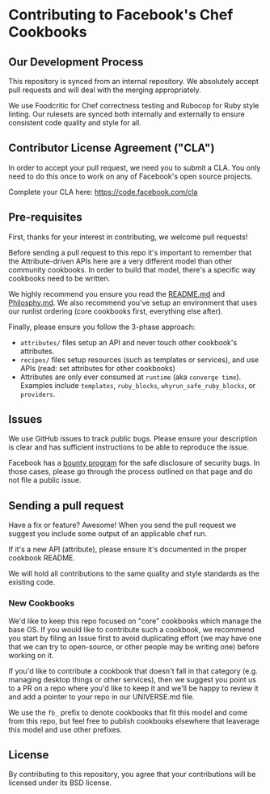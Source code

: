# Contributing to Facebook's Chef Cookbooks

## Our Development Process
This repository is synced from an internal repository. We absolutely accept pull
requests and will deal with the merging appropriately.

We use Foodcritic for Chef correctness testing and Rubocop for Ruby style
linting. Our rulesets are synced both internally and externally to ensure
consistent code quality and style for all.

## Contributor License Agreement ("CLA")
In order to accept your pull request, we need you to submit a CLA. You only need
to do this once to work on any of Facebook's open source projects.

Complete your CLA here: <https://code.facebook.com/cla>

## Pre-requisites
First, thanks for your interest in contributing, we welcome pull requests!

Before sending a pull request to this repo it's important to remember that the
Attribute-driven APIs here are a very different model than other community
cookbooks. In order to build that model, there's a specific way cookbooks need
to be written.

We highly recommend you ensure you read the [README.md](README.md) and
[Philosphy.md](https://github.com/facebook/chef-utils/blob/master/Philosophy.md).
We also recommend you've setup an environment that uses our runlist ordering
(core cookbooks first, everything else after).

Finally, please ensure you follow the 3-phase approach:

 * `attributes/` files setup an API and never touch other cookbook's attributes.
 * `recipes/` files setup resources (such as templates or services), and use
   APIs (read: set attributes for other cookbooks)
 * Attributes are only ever consumed at `runtime` (aka `converge time`).
   Examples include `templates`, `ruby_blocks`, `whyrun_safe_ruby_blocks`, or
   `providers`.

## Issues
We use GitHub issues to track public bugs. Please ensure your description is
clear and has sufficient instructions to be able to reproduce the issue.

Facebook has a [bounty program](https://www.facebook.com/whitehat/) for the safe
disclosure of security bugs. In those cases, please go through the process
outlined on that page and do not file a public issue.

## Sending a pull request

Have a fix or feature? Awesome! When you send the pull request we suggest you
include some output of an applicable chef run.

If it's a new API (attribute), please ensure it's documented in the proper
cookbook README.

We will hold all contributions to the same quality and style standards as the
existing code.

### New Cookbooks

We'd like to keep this repo focused on "core" cookbooks which manage the base
OS. If you would like to contribute such a cookbook, we recommend you start by
filing an Issue first to avoid duplicating effort (we may have one that we can
try to open-source, or other people may be writing one) before working on it.

If you'd like to contribute a cookbook that doesn't fall in that category (e.g.
managing desktop things or other services), then we suggest you point us to a PR
on a repo where you'd like to keep it and we'll be happy to review it and add a
pointer to your repo in our UNIVERSE.md file.

 We use the `fb_` prefix to denote cookbooks that fit
this model and come from this repo, but feel free to publish cookbooks elsewhere
that leaverage this model and use other prefixes.

## License
By contributing to this repository, you agree that your contributions will be
licensed under its BSD license.
